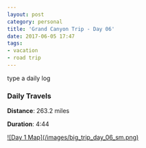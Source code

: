 ```yaml
---
layout: post
category: personal
title: 'Grand Canyon Trip - Day 06'
date: 2017-06-05 17:47
tags:
- vacation
- road trip
---
```


type a daily log

### Daily Travels
__Distance__: 263.2 miles

__Duration__: 4:44

<a href="/images/big_trip_day_06.png" target="_blank">
![Day 1 Map](/images/big_trip_day_06_sm.png)
</a>

